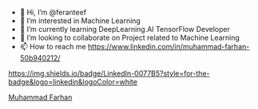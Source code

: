 - 👋 Hi, I’m @feranteef
- 👀 I’m interested in Machine Learning
- 🌱 I’m currently learning DeepLearning.AI TensorFlow Developer
- 💞️ I’m looking to collaborate on Project related to Machine Learning
- 📫 How to reach me https://www.linkedin.com/in/muhammad-farhan-50b940212/

https://img.shields.io/badge/LinkedIn-0077B5?style=for-the-badge&logo=linkedin&logoColor=white

<div class="badge-base LI-profile-badge" data-locale="en_US" data-size="large" data-theme="light" data-type="HORIZONTAL" data-vanity="muhammad-farhan-50b940212" data-version="v1"><a class="badge-base__link LI-simple-link" href="https://id.linkedin.com/in/muhammad-farhan-50b940212?trk=profile-badge">Muhammad Farhan</a></div>
              

<!---
feranteef/feranteef is a ✨ special ✨ repository because its `README.md` (this file) appears on your GitHub profile.
You can click the Preview link to take a look at your changes.
--->
